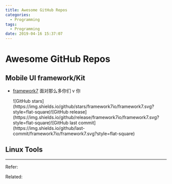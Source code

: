 ```yaml
---
title: Awesome GitHub Repos
categories:
  - Programming
tags:
  - Programming
date: 2019-04-16 15:37:07
---
```


# Awesome GitHub Repos

## Mobile UI framework/Kit

- [framework7](https://github.com/framework7io/framework7/)
  面对那么多你们 v 你

  <div class="awesome-repos-badge">![GitHub stars](https://img.shields.io/github/stars/framework7io/framework7.svg?style=flat-square)![GitHub release](https://img.shields.io/github/release/framework7io/framework7.svg?style=flat-square)![GitHub last commit](https://img.shields.io/github/last-commit/framework7io/framework7.svg?style=flat-square)</div>

## Linux Tools

----

Refer:

Related:
